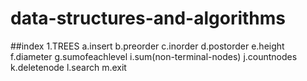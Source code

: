 # data-structures-and-algorithms

##index
1.TREES
    a.insert
    b.preorder
    c.inorder
    d.postorder
    e.height
    f.diameter
    g.sumofeachlevel
    i.sum(non-terminal-nodes)
    j.countnodes
    k.deletenode
    l.search
    m.exit
